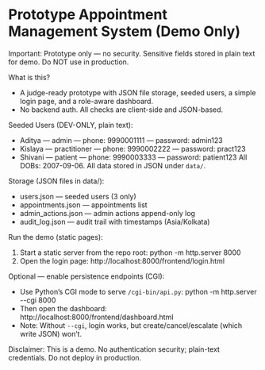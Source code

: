 # Prototype Appointment Management System (Demo Only)

Important: Prototype only — no security. Sensitive fields stored in plain text for demo. Do NOT use in production.

What is this?
- A judge-ready prototype with JSON file storage, seeded users, a simple login page, and a role-aware dashboard.
- No backend auth. All checks are client-side and JSON-based.

Seeded Users (DEV-ONLY, plain text):
- Aditya — admin — phone: 9990001111 — password: admin123
- Kislaya — practitioner — phone: 9990002222 — password: pract123
- Shivani — patient — phone: 9990003333 — password: patient123
All DOBs: 2007-09-06. All data stored in JSON under `data/`.

Storage (JSON files in data/):
- users.json — seeded users (3 only)
- appointments.json — appointments list
- admin_actions.json — admin actions append-only log
- audit_log.json — audit trail with timestamps (Asia/Kolkata)

Run the demo (static pages):
1) Start a static server from the repo root:
   python -m http.server 8000
2) Open the login page:
   http://localhost:8000/frontend/login.html

Optional — enable persistence endpoints (CGI):
- Use Python’s CGI mode to serve `/cgi-bin/api.py`:
   python -m http.server --cgi 8000
- Then open the dashboard: http://localhost:8000/frontend/dashboard.html
- Note: Without `--cgi`, login works, but create/cancel/escalate (which write JSON) won’t.

Disclaimer: This is a demo. No authentication security; plain-text credentials. Do not deploy in production.

